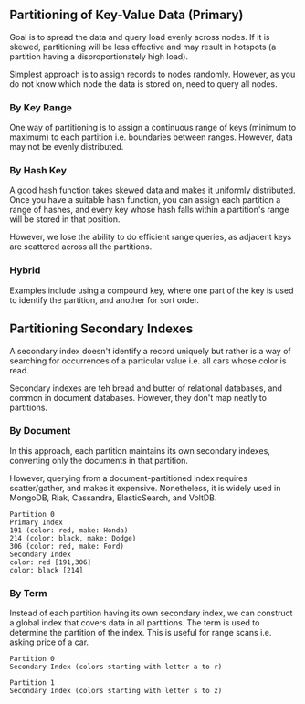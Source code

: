## Partitioning of Key-Value Data (Primary)

Goal is to spread the data and query load evenly across nodes. If it is skewed, partitioning will be less effective and may result in hotspots (a partition having a disproportionately high load).

Simplest approach is to assign records to nodes randomly. However, as you do not know which node the data is stored on, need to query all nodes.

### By Key Range

One way of partitioning is to assign a continuous range of keys (minimum to maximum) to each partition i.e. boundaries between ranges. However, data may not be evenly distributed.

### By Hash Key

A good hash function takes skewed data and makes it uniformly distributed. Once you have a suitable hash function, you can assign each partition a range of hashes, and every key whose hash falls within a partition's range will be stored in that position.

However, we lose the ability to do efficient range queries, as adjacent keys are scattered across all the partitions.

### Hybrid

Examples include using a compound key, where one part of the key is used to identify the partition, and another for sort order.

## Partitioning Secondary Indexes

A secondary index doesn't identify a record uniquely but rather is a way of searching for occurrences of a particular value i.e. all cars whose color is read.

Secondary indexes are teh bread and butter of relational databases, and common in document databases. However, they don't map neatly to partitions.

### By Document

In this approach, each partition maintains its own secondary indexes, converting only the documents in that partition.

However, querying from a document-partitioned index requires scatter/gather, and makes it expensive. Nonetheless, it is widely used in MongoDB, Riak, Cassandra, ElasticSearch, and VoltDB.

```
Partition 0
Primary Index
191 (color: red, make: Honda)
214 (color: black, make: Dodge)
306 (color: red, make: Ford)
Secondary Index
color: red [191,306]
color: black [214]
```

### By Term

Instead of each partition having its own secondary index, we can construct a global index that covers data in all partitions. The term is used to determine the partition of the index. This is useful for range scans i.e. asking price of a car.

```
Partition 0
Secondary Index (colors starting with letter a to r)

Partition 1
Secondary Index (colors starting with letter s to z)
```
